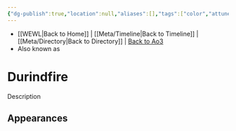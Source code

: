 ```yaml
---
{"dg-publish":true,"location":null,"aliases":[],"tags":["color","attuned unattuned","crystal"],"permalink":"/crystals/durindfire/","dgPassFrontmatter":true}
---
```


- [[WEWL\|Back to Home]] | [[Meta/Timeline\|Back to Timeline]] | [[Meta/Directory\|Back to Directory]] | [Back to Ao3](https://archiveofourown.org/works/19334440/chapters/45992584)
- Also known as 

# Durindfire
Description

**Appearances**
- 